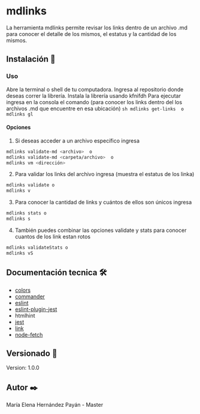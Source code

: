 # mdlinks
La herramienta mdlinks permite revisar los links dentro de un archivo .md para conocer el detalle de los mismos, el estatus y la cantidad de los mismos.

## Instalación 🔧

### Uso
Abre la terminal o shell de tu computadora. Ingresa al repositorio donde deseas correr la librería.
Instala la librería usando kfnifdh
Para ejecutar ingresa en la consola el comando (para conocer los links dentro del los archivos .md que encuentre en esa ubicación) ```sh mdlinks get-links  o mdlinks gl ```

#### Opciones

1. Si deseas acceder a un archivo específico ingresa
```sh
mdlinks validate-md <archivo>  o
mdlinks validate-md <carpeta/archivo>  o
mdlinks vm <dirección>
```
2. Para validar los links del archivo ingresa (muestra el estatus de los linka)
```sh
mdlinks validate o
mdlinks v
```
3. Para conocer la cantidad de links y cuántos de ellos son únicos ingresa
```sh
mdlinks stats o
mdlinks s
```
4. También puedes combinar las opciones validate y stats para conocer cuantos de los link estan rotos  
```sh
mdlinks validateStats o
mdlinks vS
```

## Documentación tecnica 🛠️
* [colors](https://www.npmjs.com/package/colors)
* [commander](https://www.npmjs.com/package/commander)
* [eslint](https://eslint.org/docs/user-guide/getting-started)
* [eslint-plugin-jest](https://www.npmjs.com/package/eslint-plugin-jest)
* htmlhint    
* [jest](https://jestjs.io/)
* [link](https://docs.npmjs.com/cli/link.html)
* [node-fetch](https://www.npmjs.com/package/node-fetch)

## Versionado 📌
Version: 1.0.0
## Autor ✒️
María Elena Hernández Payán - Master
